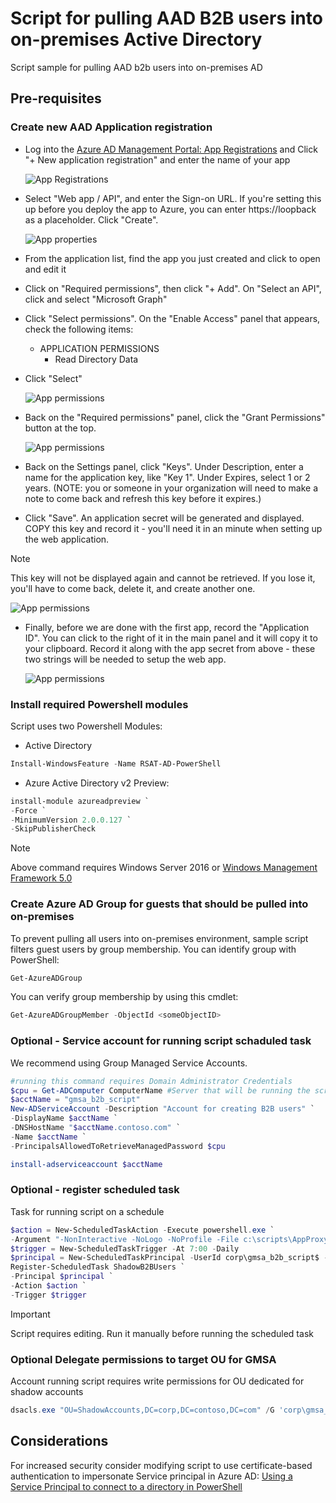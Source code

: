 # Script for pulling AAD B2B users into on-premises Active Directory
Script sample for pulling AAD b2b users into on-premises AD
## Pre-requisites
### Create new AAD Application registration
* Log into the [Azure AD Management Portal: App Registrations](https://aad.portal.azure.com/#blade/Microsoft_AAD_IAM/ApplicationsListBlade) and Click "+ New application registration" and enter the name of your app

  ![App Registrations](DocImages/snip1.png)

* Select "Web app / API", and enter the Sign-on URL. If you're setting this up before you deploy the app to Azure, you can enter https://loopback as a placeholder. Click "Create".

  ![App properties](DocImages/snip2.png)

* From the application list, find the app you just created and click to open and edit it
* Click on "Required permissions", then click "+ Add". On "Select an API", click and select "Microsoft Graph"
* Click "Select permissions". On the "Enable Access" panel that appears, check the following items:
  * APPLICATION PERMISSIONS
    * Read Directory Data
* Click "Select"

  ![App permissions](DocImages/snip3.png)

* Back on the "Required permissions" panel, click the "Grant Permissions" button at the top.

  ![App permissions](DocImages/snip4.png)

* Back on the Settings panel, click "Keys". Under Description, enter a name for the application key, like "Key 1". Under Expires, select 1 or 2 years. (NOTE: you or someone in your organization will need to make a note to come back and refresh this key before it expires.)
* Click "Save". An application secret will be generated and displayed. COPY this key and record it - you'll need it in an minute when setting up the web application. 
>[!NOTE]
>This key will not be displayed again and cannot be retrieved. If you lose it, you'll have to come back, delete it, and create another one.

   ![App permissions](DocImages/snip5.png)

* Finally, before we are done with the first app, record the "Application ID". You can click to the right of it in the main panel and it will copy it to your clipboard. Record it along with the app secret from above - these two strings will be needed to setup the web app.

   ![App permissions](DocImages/snip6.png)

### Install required Powershell modules

Script uses two Powershell Modules:
* Active Directory 
```powershell
Install-WindowsFeature -Name RSAT-AD-PowerShell
```
* Azure Active Directory v2 Preview:
```powershell
install-module azureadpreview `
-Force `
-MinimumVersion 2.0.0.127 `
-SkipPublisherCheck
```
>[!NOTE]
>Above command requires Windows Server 2016 or [Windows Management Framework 5.0](https://www.microsoft.com/en-us/download/details.aspx?id=50395)

### Create Azure AD Group for guests that should be pulled into on-premises
To prevent pulling all users into on-premises environment, sample script filters guest users by group membership. You can identify group with PowerShell:
```powershell
Get-AzureADGroup
```
You can verify group membership by using this cmdlet:
```powershell
Get-AzureADGroupMember -ObjectId <someObjectID>
```

### Optional - Service account for running script schaduled task
We recommend using Group Managed Service Accounts.
```powershell
#running this command requires Domain Administrator Credentials
$cpu = Get-ADComputer ComputerName #Server that will be running the script
$acctName = "gmsa_b2b_script"
New-ADServiceAccount -Description "Account for creating B2B users" `
-DisplayName $acctName `
-DNSHostName "$acctName.contoso.com" `
-Name $acctName `
-PrincipalsAllowedToRetrieveManagedPassword $cpu

install-adserviceaccount $acctName
```

### Optional - register scheduled task
Task for running script on a schedule
```powershell
$action = New-ScheduledTaskAction -Execute powershell.exe `
-Argument "-NonInteractive -NoLogo -NoProfile -File c:\scripts\AppProxy-GuestShadowAccountCreation-v1.0.2.ps1"
$trigger = New-ScheduledTaskTrigger -At 7:00 -Daily
$principal = New-ScheduledTaskPrincipal -UserId corp\gmsa_b2b_script$ -LogonType Password
Register-ScheduledTask ShadowB2BUsers `
-Principal $principal `
-Action $action `
-Trigger $trigger
```

>[!IMPORTANT]
>Script requires editing. Run it manually before running the scheduled task

### Optional Delegate permissions to target OU for GMSA
Account running script requires write permissions for OU dedicated for shadow accounts
```powershell
dsacls.exe "OU=ShadowAccounts,DC=corp,DC=contoso,DC=com" /G 'corp\gmsa_b2b_script$:GA' /I:T
```

## Considerations
For increased security consider modifying script to use certificate-based authentication to impersonate Service principal in Azure AD: [Using a Service Principal to connect to a directory in PowerShell](https://docs.microsoft.com/en-us/powershell/azure/active-directory/signing-in-service-principal)